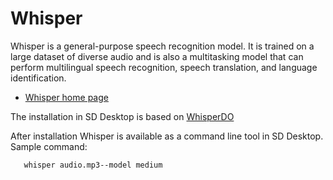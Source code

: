 # Whisper

Whisper is a general-purpose speech recognition model. It is trained on a large dataset of 
diverse audio and is also a multitasking model that can perform multilingual speech recognition, 
speech translation, and language identification.

*   [Whisper home page](https://github.com/openai/whisper)

The installation in SD Desktop is based on [WhisperDO](https://github.com/nicholasgcotton/WhisperDO)

After installation Whisper is available as a command line tool in SD Desktop. 
Sample command:

```text
   whisper audio.mp3--model medium
```

 

